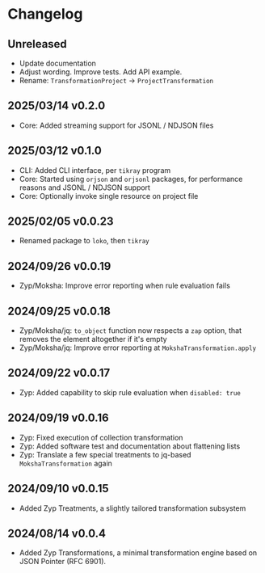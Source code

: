 # Changelog

## Unreleased
- Update documentation
- Adjust wording. Improve tests. Add API example.
- Rename: `TransformationProject` -> `ProjectTransformation`

## 2025/03/14 v0.2.0
- Core: Added streaming support for JSONL / NDJSON files

## 2025/03/12 v0.1.0
- CLI: Added CLI interface, per `tikray` program
- Core: Started using `orjson` and `orjsonl` packages, for performance
  reasons and JSONL / NDJSON support
- Core: Optionally invoke single resource on project file

## 2025/02/05 v0.0.23
- Renamed package to `loko`, then `tikray`

## 2024/09/26 v0.0.19
- Zyp/Moksha: Improve error reporting when rule evaluation fails

## 2024/09/25 v0.0.18
- Zyp/Moksha/jq: `to_object` function now respects a `zap` option, that
  removes the element altogether if it's empty
- Zyp/Moksha/jq: Improve error reporting at `MokshaTransformation.apply`

## 2024/09/22 v0.0.17
- Zyp: Added capability to skip rule evaluation when `disabled: true`

## 2024/09/19 v0.0.16
- Zyp: Fixed execution of collection transformation
- Zyp: Added software test and documentation about flattening lists
- Zyp: Translate a few special treatments to jq-based `MokshaTransformation` again

## 2024/09/10 v0.0.15
- Added Zyp Treatments, a slightly tailored transformation subsystem

## 2024/08/14 v0.0.4
- Added Zyp Transformations, a minimal transformation engine
  based on JSON Pointer (RFC 6901).
